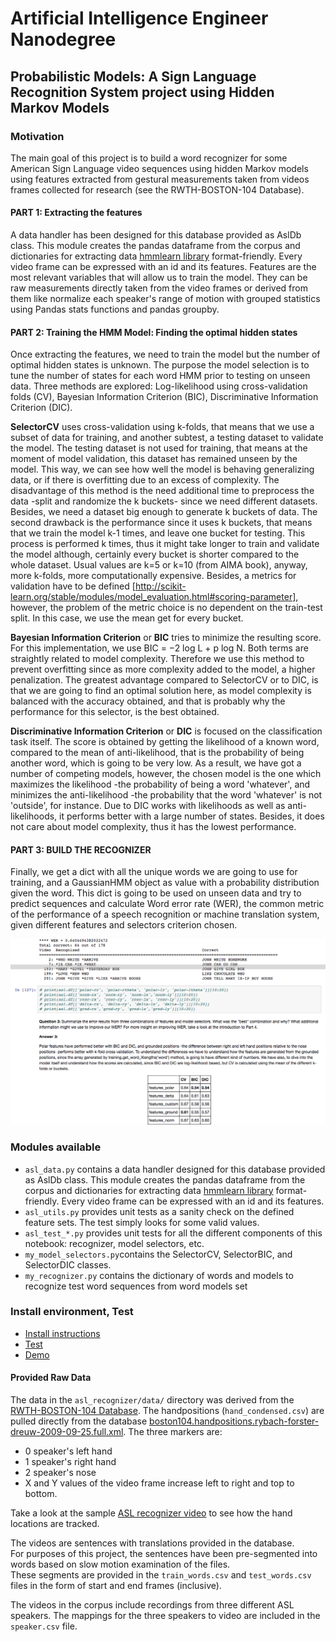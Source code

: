 # Artificial Intelligence Engineer Nanodegree

## Probabilistic Models: A Sign Language Recognition System project using Hidden Markov Models

[image1]: ./recognizer_screenshot.png "AIND-Recognizer Screenshot"

### Motivation

The main goal of this project is to build a word recognizer for some American Sign Language video sequences using hidden Markov models using features extracted from gestural measurements taken from videos frames collected for research (see the RWTH-BOSTON-104 Database).

#### PART 1: Extracting the features

A data handler has been designed for this database provided as AslDb class. This module creates the pandas dataframe from the corpus and dictionaries for extracting data [hmmlearn library](https://hmmlearn.readthedocs.io/en/latest/) format-friendly. Every video frame can be expressed with an id and its features. Features are the most relevant variables that will allow us to train the model. They can be raw measurements directly taken from the video frames or derived from them like normalize each speaker's range of motion with grouped statistics using Pandas stats functions and pandas groupby. 	

#### PART 2: Training the HMM Model: Finding the optimal hidden states

Once extracting the features, we need to train the model but the number of optimal hidden states is unknown. The purpose the model selection is to tune the number of states for each word HMM prior to testing on unseen data. Three methods are explored: Log-likelihood using cross-validation folds (CV), Bayesian Information Criterion (BIC), Discriminative Information Criterion (DIC). 

**SelectorCV** uses cross-validation using k-folds, that means that we use a subset of data for training, and another subtest, a testing dataset to validate the model. The testing dataset is not used for training, that means at the moment of model validation, this dataset has remained unseen by the model. This way, we can see how well the model is behaving generalizing data, or if there is overfitting due to an excess of complexity. The disadvantage of this method is the need additional time to preprocess the data -split and randomize the k buckets- since we need different datasets. Besides, we need a dataset big enough to generate k buckets of data. The second drawback is the performance since it uses k buckets, that means that we train the model k-1 times, and leave one bucket for testing. This process is performed k times, thus it might take longer to train and validate the model although, certainly every bucket is shorter compared to the whole dataset. Usual values are k=5 or k=10 (from AIMA book), anyway, more k-folds, more computationally expensive. Besides, a metrics for validation have to be defined [http://scikit-learn.org/stable/modules/model_evaluation.html#scoring-parameter], however, the problem of the metric choice is no dependent on the train-test split. In this case, we use the mean get for every bucket.


**Bayesian Information Criterion** or **BIC** tries to minimize the resulting score. For this implementation, we use BIC = −2 log L + p log N. Both terms are straightly related to model complexity. Therefore we use this method to prevent overfitting since as more complexity added to the model, a higher penalization. The greatest advantage compared to SelectorCV or to DIC, is that we are going to find an optimal solution here, as model complexity is balanced with the accuracy obtained, and that is probably why the performance for this selector, is the best obtained.


**Discriminative Information Criterion** or **DIC** is focused on the classification task itself. The score is obtained by getting the likelihood of a known word, compared to the mean of anti-likelihood, that is the probability of being another word, which is going to be very low. As a result, we have got a number of competing models, however, the chosen model is the one which maximizes the likelihood -the probability of being a word 'whatever', and minimizes the anti-likelihood -the probability that the word 'whatever' is not 'outside', for instance. Due to DIC works with likelihoods as well as anti-likelihoods, it performs better with a large number of states. Besides, it does not care about model complexity, thus it has the lowest performance.

#### PART 3: BUILD THE RECOGNIZER

Finally, we get a dict with all the unique words we are going to use for training, and a GaussianHMM object as value with a probability distribution given the word. This dict is going to be used on unseen data and try to predict sequences and calculate Word error rate (WER), the common metric of the performance of a speech recognition or machine translation system, given different features and selectors criterion chosen.    

![AIND-Recognizer][image1]


### Modules available

* ```asl_data.py``` contains a data handler designed for this database provided as AslDb class. This module creates the pandas dataframe from the corpus and dictionaries for extracting data [hmmlearn library](https://hmmlearn.readthedocs.io/en/latest/) format-friendly. 	Every video frame can be expressed with an id and its features. 
* ```asl_utils.py``` provides unit tests as a sanity check on the defined feature sets. The test simply looks for some valid values.
* ```asl_test_*.py``` provides unit tests for all the different components of this notebook: recognizer, model selectors, etc. 
* ```my_model_selectors.py```contains the SelectorCV, SelectorBIC, and SelectorDIC classes.
* ```my_recognizer.py``` contains the dictionary of words and models to recognize test word sequences from word models set

### Install environment, Test

* [Install instructions](https://github.com/udacity/AIND-Recognizer)
* [Test](http://localhost:8888/notebooks/AIND-Recognizer/asl_recognizer.ipynb)
* [Demo](http://localhost:8888/notebooks/AIND-Recognizer/asl_recognizer.ipynb)

#### Provided Raw Data

The data in the `asl_recognizer/data/` directory was derived from 
the [RWTH-BOSTON-104 Database](http://www-i6.informatik.rwth-aachen.de/~dreuw/database-rwth-boston-104.php). 
The handpositions (`hand_condensed.csv`) are pulled directly from 
the database [boston104.handpositions.rybach-forster-dreuw-2009-09-25.full.xml](boston104.handpositions.rybach-forster-dreuw-2009-09-25.full.xml). The three markers are:

*   0  speaker's left hand
*   1  speaker's right hand
*   2  speaker's nose
*   X and Y values of the video frame increase left to right and top to bottom.

Take a look at the sample [ASL recognizer video](http://www-i6.informatik.rwth-aachen.de/~dreuw/download/021.avi)
to see how the hand locations are tracked.

The videos are sentences with translations provided in the database.  
For purposes of this project, the sentences have been pre-segmented into words 
based on slow motion examination of the files.  
These segments are provided in the `train_words.csv` and `test_words.csv` files
in the form of start and end frames (inclusive).

The videos in the corpus include recordings from three different ASL speakers.
The mappings for the three speakers to video are included in the `speaker.csv` 
file.

